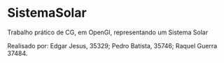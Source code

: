 # SistemaSolar

Trabalho prático de CG, em OpenGl, representando um Sistema Solar


Realisado por:
Edgar Jesus, 35329;
Pedro Batista, 35746;
Raquel Guerra 37484.

